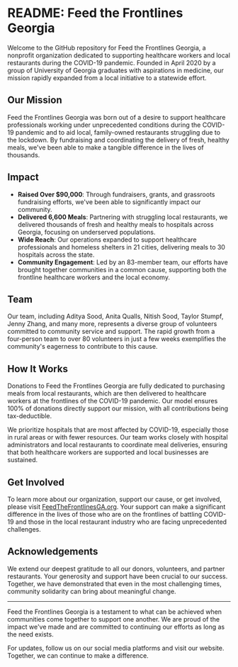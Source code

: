 # README: Feed the Frontlines Georgia

Welcome to the GitHub repository for Feed the Frontlines Georgia, a nonprofit organization dedicated to supporting healthcare workers and local restaurants during the COVID-19 pandemic. Founded in April 2020 by a group of University of Georgia graduates with aspirations in medicine, our mission rapidly expanded from a local initiative to a statewide effort.

## Our Mission

Feed the Frontlines Georgia was born out of a desire to support healthcare professionals working under unprecedented conditions during the COVID-19 pandemic and to aid local, family-owned restaurants struggling due to the lockdown. By fundraising and coordinating the delivery of fresh, healthy meals, we've been able to make a tangible difference in the lives of thousands.

## Impact

- **Raised Over $90,000**: Through fundraisers, grants, and grassroots fundraising efforts, we've been able to significantly impact our community.
- **Delivered 6,600 Meals**: Partnering with struggling local restaurants, we delivered thousands of fresh and healthy meals to hospitals across Georgia, focusing on underserved populations.
- **Wide Reach**: Our operations expanded to support healthcare professionals and homeless shelters in 21 cities, delivering meals to 30 hospitals across the state.
- **Community Engagement**: Led by an 83-member team, our efforts have brought together communities in a common cause, supporting both the frontline healthcare workers and the local economy.

## Team

Our team, including Aditya Sood, Anita Qualls, Nitish Sood, Taylor Stumpf, Jenny Zhang, and many more, represents a diverse group of volunteers committed to community service and support. The rapid growth from a four-person team to over 80 volunteers in just a few weeks exemplifies the community's eagerness to contribute to this cause.

## How It Works

Donations to Feed the Frontlines Georgia are fully dedicated to purchasing meals from local restaurants, which are then delivered to healthcare workers at the frontlines of the COVID-19 pandemic. Our model ensures 100% of donations directly support our mission, with all contributions being tax-deductible.

We prioritize hospitals that are most affected by COVID-19, especially those in rural areas or with fewer resources. Our team works closely with hospital administrators and local restaurants to coordinate meal deliveries, ensuring that both healthcare workers are supported and local businesses are sustained.

## Get Involved

To learn more about our organization, support our cause, or get involved, please visit [FeedTheFrontlinesGA.org](https://www.feedthefrontlinesga.org/). Your support can make a significant difference in the lives of those who are on the frontlines of battling COVID-19 and those in the local restaurant industry who are facing unprecedented challenges.

## Acknowledgements

We extend our deepest gratitude to all our donors, volunteers, and partner restaurants. Your generosity and support have been crucial to our success. Together, we have demonstrated that even in the most challenging times, community solidarity can bring about meaningful change.

------

Feed the Frontlines Georgia is a testament to what can be achieved when communities come together to support one another. We are proud of the impact we've made and are committed to continuing our efforts as long as the need exists.

For updates, follow us on our social media platforms and visit our website. Together, we can continue to make a difference.
